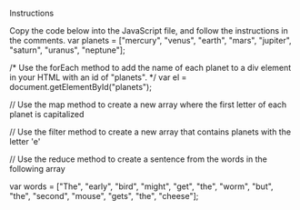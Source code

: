 Instructions

Copy the code below into the JavaScript file, and follow the instructions in the comments.
var planets = ["mercury", "venus", "earth", "mars", "jupiter", "saturn", "uranus", "neptune"];

/*
 Use the forEach method to add the name of each planet
 to a div element in your HTML with an id of "planets".
*/
var el = document.getElementById("planets");

// Use the map method to create a new array where the first letter of each planet is capitalized

// Use the filter method to create a new array that contains planets with the letter 'e'

// Use the reduce method to create a sentence from the words in the following array

var words = ["The", "early", "bird", "might", "get", "the", "worm", "but", "the", "second", "mouse", "gets", "the", "cheese"];